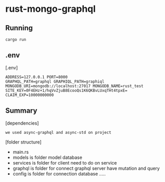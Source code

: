 # rust-mongo-graphql

## Running
```
cargo run
```

## .env

[.env]
```
ADDRESS=127.0.0.1 PORT=8000
GRAPHQL_PATH=graphql GRAPHIQL_PATH=graphiql
MONGODB_URI=mongodb://localhost:27017 MONGODB_NAME=rust_test
SITE_KEY=0F4EHz+1/hqVvZjuB8EcooQs1K6QKBvLUxqTHt4tpxE= CLAIM_EXP=10000000000 
```

## Summary
[dependencies]
```
we used async-graphql and async-std on project
```
[folder structure]

+ main.rs
+ models is folder model database
+ services is folder for client need to do on service
+ graphql is folder for connect graphql server have mutation and query
+ config is folder for connection database .....


